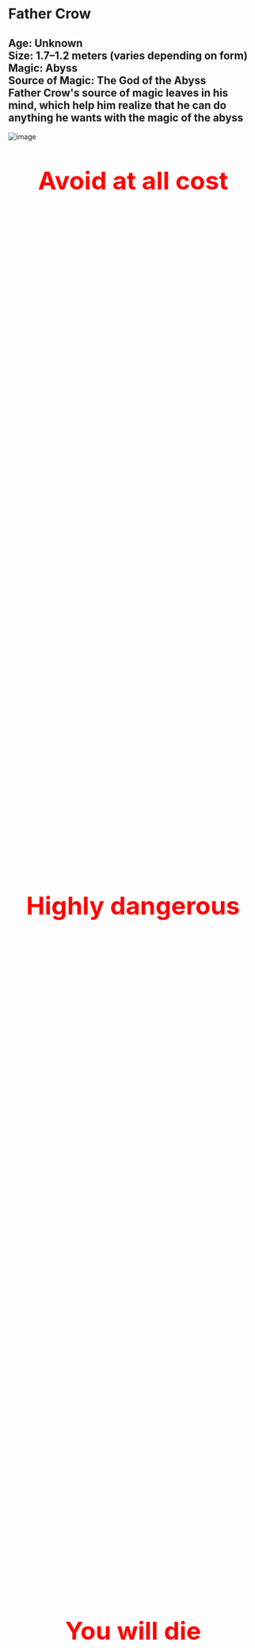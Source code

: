 # Father Crow

**Age:** Unknown  
**Size:** 1.7–1.2 meters (varies depending on form)  
**Magic:** Abyss  
**Source of Magic:** The God of the Abyss  
Father Crow's source of magic leaves in his mind, which help him realize that he can do anything he wants with the magic of the abyss 
---
![image](https://github.com/user-attachments/assets/edf1025d-1ba9-4919-be47-9be16afddec8)

<div style="color: red; font-weight: bold; text-align: center;">

  <p style="margin-bottom: 1400px; font-size: 50px;"> Avoid at all cost</p>
  <p style="margin-bottom: 1400px; font-size: 50px;"> Highly dangerous</p>
  <p style="margin-bottom: 1400px; font-size: 50px;"> You will die</p>
   <p align="center">
  <a href="https://alongidron.github.io/molgurath_wiki/character/overlords.html">
    ← Return to Overlords
  </a>
</p>
  <p style="margin-bottom: 1400px; font-size: 50px;"> You can move on now</p>
  <p style="margin-bottom: 1400px; font-size: 50px;"> Even if you learn about him you will still die to him</p>

</div>
---

*Still here?*  
Then you’re either **too foolish**… or **already too far gone.**  

Very well. Let me tell you about the one **even gods avoid…**  

---

### **Mini Story**
Father Crow—one of the most powerful, dangerous, and cruel overlords you will ever face— but he was not always that way. Once, he was known as Gabriel, a creative and joyful child born into the wrong crow clan.

Back in the days of the Crow King, the Crow people were divided into clans. Gabriel belonged to the Hoga Rath, the clan of warriors. But unlike the others, Gabriel studied magic, not combat. For that, he was relentlessly bullied by his parents, his brothers, and nearly every other crow in the clan.

Only two spared him. His sister Lila, who left the clan when Gabriel was seven due to its cruelty, and one brother, Jakob, who admired Gabriel’s knowledge of magic but did little to protect him.

As time passed, Gabriel’s heart filled with rage and sorrow. He didn’t blame the crows. He blamed the Crow King, who had forged a cruel and unforgiving society. And so, at the age of eleven, Gabriel left home, wandering the world alone.

After nearly a year, voices began whispering in his mind. They promised strength, vengeance, and power. He followed the whispers until he reached a glowing green pool, within which a creature waited—the God of the Abyss.

The Abyss god promised him power, freedom from pain, and a path to revenge—if only Gabriel would help set him free. Without hesitation, Gabriel agreed, allowing the abyss to enter his mind.

The god believed the boy would be easy to control—a child, after all, should be malleable. But he was wrong. Inside Gabriel burned anger, hatred, and a darkness deeper than the void itself.

They say if you stare into the abyss, the abyss corrupts you. But when Gabriel stared into it… he corrupted the abyss.

With his newfound power, Gabriel began preparing. For twenty years, he trained in the shadows, growing stronger. And when the time came, he returned to the Crow Kingdom.

But fate threw him a moment of light. As he passed an old crow-woman struggling on the roadside, Gabriel—out of instinct—helped her. And in that instant, something flickered inside him: a spark of light in the darkness.

This light changed him. He abandoned his plan for revenge and instead formed a resistance, determined to purify the crows. He took the name Father Crow, believing he could guide his people to a better future.

But the resistance was weak. The king’s army crushed them. His followers were captured, and Father Crow was banished. He begged for their lives—but the king wanted a show. An example. One by one, his followers were executed before his eyes.

And in that moment, as the last head fell, Father Crow stopped crying.

His tears dried. His heart emptied. A smile crept across his face—not the grin of a madman, but the expression of a soul finally freed from empathy. In that instant, he became pure darkness.

He walked away.

He found a cave, made sure he was alone, and meditated—diving deep into his mind where he once again met the God of the Abyss. Without hesitation, he attacked. Blow after blow, he punished the god for deceiving him. The god pleaded. He claimed that giving Gabriel all his power at once would have killed him.

Father Crow, sensing the lie, tightened his grip, choking the god until he turned pale.  
Then, the Abyss god gasped out a final offer: a halberd, hidden and ancient, that held the power Father Crow truly sought.

Father Crow let go.  
The God of the Abyss, weakened and breathless, drew a map—etched into the very air of the dream realm—leading to the weapon Father Crow sought: the Halberd of the Abyss.

Father Crow awoke in the cave. He rose in silence, eyes glowing with renewed purpose, and began his journey.  
For eleven months, he followed the path laid before him. Along the way, assassins, warriors, and fools hungry for glory tried to stop him. But none were a match. Each encounter ended the same: blood on the blade, silence in the wind.

At last, he arrived at the Temple of the Abyss, a forgotten ruin buried beneath shadow and time. As his hand closed around the halberd, a pulse of abyssal energy exploded across the land—like a scream muffled by the void.

Only two beings cared for it.  
One was the King of the Crows, perched high in his obsidian tower.  
The other was the Gargantura.

He no longer sought resistance—he demanded allegiance. For a full year, he scoured the lands, challenging every warrior, beast, and creature he could find. If they failed to meet his standards, he killed them without hesitation. If they survived, they were recruited into his army.

To ensure their loyalty, he gave each a crow mask, cursed to never come off. If removed, death would follow within a day.

But as his army grew, two eyes began watching him.  
One was powerful—so powerful that even Father Crow could not ignore its presence.  
The other was weak, barely worth noticing—but it never blinked.

For months, he tried to shake them off, sending scouts and casting spells, but nothing worked. Wherever he went, they followed. Silently. Patiently.

Eventually, he wandered to the cold mountains of Beedavilan, a place of emptiness, snow, and wind so sharp it could carve bone. The weak gaze disappeared in the frozen silence, but the stronger presence drew nearer.

Sensing a battle, Father Crow sat cross-legged in the snow, meditating to locate the source.  
But he was already too late.  
Two minutes later, the snow around him cracked.

Before him stood the Gargantura. Without hesitation, Father Crow struck—a perfect slash meant to bisect the beast in a single motion. And it did. For a moment.

But when he turned to look, the Gargantura was already healing, its body knitting itself back together at an alarming rate.  
It turned its head and let out a roar of pure flame, purple fire spewing toward Father Crow like the breath of a dying star.  
He dodged, barely.

And so the battle began.  
It raged for hours, perhaps even days. Father Crow cut, slashed, burned, and cursed the beast. He unleashed abyssal magic, tried to erase it from existence, and even tore it apart limb by limb.  
But nothing worked.

The Gargantura not only healed—it adapted, becoming faster, sharper, and more ruthless with every strike. Yet in the end, Father Crow prevailed. From the corpses of his enemies, he had once collected a dagger, and with it, he pierced the creature; a portal opened under the Gargantura that sent him to hell.

Father Crow was left broken and bloodied, but the trial was not over. Seven riders approached—crows on horseback. Four of them he recognized from his childhood, though three were strangers to him. Among them was General Osricain. At once, Osricain warned the others not to draw too close, for he alone could sense the terrible power bleeding from Father Crow’s wounded form. When he looked deeper, he knew—this was the crow he had long sought to overthrow the king.

Two of the riders beside Osricain were his loyal students, bound to him regardless of his ambition. The other four, however, branded him a traitor. Osricain gave them one chance to join him. When they refused, he cut them down.

Father Crow, dazed and weakened, struggled to understand. Osricain revealed his intent, urging Father Crow to recover his strength before the task ahead.

When Father Crow woke again, the horses lay dead around him, the battlefield twisted into ruin. Osricain claimed that during his slumber, he had spoken with the God of the Abyss. With a gesture, he teleported them to the throne room of the crow king.

General Velterra struck first, swinging his colossal hammer in a crushing arc. He was too slow. Father Crow severed his arm and sent him crashing backward with a savage kick. As he raised his weapon to finish him, a gust of cutting wind forced him aside. Osricain stepped forward, bidding him to leave the battlefield behind and strike only at the king, while he dealt with the rest.

The battle within the throne room ended swiftly once Father Crow gained the upper hand. The king, realizing too late that he had underestimated him, abandoned his crown and fled into the shadows.

When Father Crow returned, the chamber was littered with the defeated. Osricain was nowhere to be seen, and Velterra slumped against the wall, broken but still alive. Father Crow fixed his gaze on him and forced his submission, demanding that every crow be bound with the cursed masks—or suffer the loss of his remaining arm.

With his command delivered, Father Crow turned to a darker purpose. He walked the path back to his childhood home, where his family awaited. One by one, he slaughtered them all, sparing only his brother Jakob, whom he cast into another dimension.

When the blood had settled, he called upon the abyss. With his power, he rebuilt the ruins of his house, reshaping it into a living prison. Into its walls he bound the souls of his family, condemning them to eternal torment. Their hollow corpses he reanimated, forcing them to serve as guardians of their own cursed tomb.

Only then did Father Crow return to his castle, his vengeance complete and his power deepened by the cruelty he had wrought.


As Father Crow returned, disappointment shadowed his face. Velterra had not donned the mask. Instead, he studied it warily, having seen the agony it brought to those who wore it.

Curiosity drove him to question its purpose. Why such torment? Why such resistance in every crow that touched it?

In his rare good mood, Father Crow obliged. The masks, he explained, were forged to bind flesh and soul alike. Once placed upon the head, they connected directly to the brain, searing through nerves with unrelenting pain. Through that bond, Father Crow gained perfect control. Removal was impossible—taking the mask off was no different than tearing out the mind itself, ensuring only death.

But the masks did more than enslave. They tested strength. A crow unworthy of Father Crow’s standard would wear it in vain—their eyes would remain dark, lifeless. Only those whose gaze burned with an abyssal glow would be deemed strong enough to endure.

The explanation unsettled Velterra further. The thought of surrendering both his freedom and his mind left him colder than the pain itself. Instead, he offered Father Crow a bargain. As long as his true arm remained severed, he would devote himself to service—no matter how cruel or meaningless the task.

Father Crow considered the offer and, amused by its humility, accepted. He then gave Velterra his first command: to gather those whose eyes did not glow beneath the masks, and shape them into an army. Not soldiers of glory, but a legion of the broken—an army of failure, bound in darkness to serve his growing empire.


Then Father Crow returned to his throne room, its doors groaning open beneath his touch. The moment he stepped inside, steel cut through the air—a blade hurled with deadly precision. It missed him by an inch, striking the stone wall.

Osricain stood before him, seething with fury. His voice was sharp, his anger clear. He condemned Father Crow’s recklessness, questioning how he could possibly safeguard the empire. With the king of crows gone, the overlords would surely descend upon them, and Father Crow’s idea of defense was, in Osricain’s eyes, nothing short of disastrous.

Father Crow, unshaken, sought to ease his concerns. He summoned forth those allies he had gathered during his years of exile, champions who had bent to his power and carried his mark. Osricain was not impressed at first, but as his gaze lingered on a few familiar faces, he conceded. They were strong enough—for now.


Days later, the throne room was disturbed once again. This time, by Velmora, an overlord whose power was greater than Father Crow had imagined. Their clash was immediate and merciless, and within moments she had driven him to the brink of death. But before the final strike could fall, Osricain intervened, forcing her back.

Velmora’s expression shifted. She stepped beyond her fury, acknowledging Father Crow as the new ruler. With a smile as sharp as her blade, she promised to spread the word to the other overlords, ensuring they would not rise against him. But Father Crow’s warning was cold—if she did not strike him down now, he would one day kill her. Velmora only shrugged, dismissive, before vanishing into the shadows with a careless wave.


In the silence that followed, Father Crow sat upon his throne, a new ambition burning within him. It was no longer enough to command the crows, nor to hold his fractured empire. From that day onward, his path was set—he would rise beyond them all. He would become the most powerful overlord.

To accomplish his new ambition, Father Crow knew he had to expand his empire, grow his armies, and strengthen himself beyond measure. His first step was conquest. He spread his dominion outward, striking down rival overlords who stood in his way. One by one, he slaughtered them—seven in total—each death claimed by his own hand.

The conquered were not given freedom. Those who survived were shackled beneath his will, forced to wear his cursed masks. In their pain and obedience, his army swelled. But Father Crow sought more than numbers—he demanded order. To enforce this, he established a hierarchy of ranks:


**Soldiers** — each strong enough to kill a bear.  


**Commanders** — warriors capable of felling a dragon.  


**Generals** — leaders whose strength could crush entire armies.  


**Winged Generals** — the pinnacle of his forces, beings powerful enough to bring down cities.  


Father Crow’s hunger for strength did not stop with conquest. He collected weapons from fallen enemies, studying their designs, their flaws, and their potential. Through this pursuit, he came to a grim conclusion: the rapier, delicate and demanding, was the most difficult weapon to master. And so he made it his chosen blade, forcing his body and skill to bend to its ruthless precision.


To ensure his Winged Generals remained worthy of their station, he imposed two cruel tests.  

**First:** They were forbidden from wielding more than seventy percent of their strength in battle. If they could not dominate their enemies with such restraint, then they were unfit to hold the title—and unworthy to serve him. Mercy was never the lesson; mastery was.  

**Second:** From time to time, each Winged General was forced to face him directly. These duels were not meant to be won—only survived. To endure even a fraction of his abyssal might and rise again was proof of their strength. To falter was proof of their weakness.


Over the years, Father Crow’s insatiable hunger for power became a problem for all who dwelled within the realms. Creatures whispered of him with dread, plotted his assassination, and poured their hatred into death wishes against his name. Yet none succeeded.  

To wish for Father Crow’s death demanded a price—a sacrifice no desperate soul could truly afford. Still, the closest attempt came when one dared to wish him bound in ropes upon a set of rails, with a train charged with enough power to kill him rushing forward. It was a simple wish, almost crude in its design, but deadly all the same. At the last instant, Father Crow broke free, escaping the fate meant to claim him.


But the attempts only grew more desperate, especially after the tale of the warrior. Father Crow had found him on a distant island, a man of strength who impressed even him. When asked to join, the warrior refused.  

In response, Father Crow erased all life upon the island—every creature, every plant—leaving the warrior in a wasteland of silence. The warrior chose death over servitude, but Father Crow was not merciful. He sent one of his generals to keep the man alive for fifty years, forcing him to endure endless solitude until he finally broke. At last, the warrior surrendered and swore allegiance.

That single act sent shockwaves through his ranks. Outrage spread like wildfire, and resistance rose against him—two of his Winged Generals, two hundred generals, thirty thousand commanders, and nearly two hundred thousand soldiers all turned their blades upon Father Crow.  

They struck together, a storm of steel and magic meant to bring him down. But even united, they failed. Their rebellion broke upon him like waves against a cliff, leaving only ruin in its wake.


The shock did not end there. The echo of his defiance reached farther—into the ears of overlords and into the higher planes themselves. Gods, angered and horrified, abandoned their rivalries and banded together against him. Their fury was boundless, their fear undeniable.  

Yet where divinity seethed, death itself was pleased. Death admired the cruelty, the relentlessness, the certainty of Father Crow’s dominion—and in turn, Death rewarded him.


**Death rewarded Father Crow three times, each gift deepening his dominion.**  

**First:** Death bound the souls of his fallen soldiers to him. When they died, they did not pass to the afterlife but remained tethered, stored for later use as Father Crow saw fit.  

**Second:** Death crafted for him two spliced crows—perfect assassins capable of killing any target. Yet their existence was fleeting; once they struck, they vanished, and Death would not remake them until he had gathered enough power from souls. He warned Father Crow to unleash them only when no other path to victory remained.  

**Third:** Death placed in his hand a blackened orb pulsing with necrotic power. Within it lay the essence of death itself, a seed from which Father Crow could shape a Death General, a servant whose strength would rival entire armies.


For a time, these gifts cemented his power. But not all saw war as the answer. A diplomatic overlord named Bell sent Father Crow a peace deal. At first, Father Crow ignored it. Bell, insulted, struck at him while he was already locked in battle against another overlord. Outnumbered and his forces wavering, Father Crow relented and agreed to hear Bell’s terms.  

He traveled to the gathering where Bell and the other local overlords awaited to sign the accord. Father Crow nearly set his name to the parchment—until he saw Velmora seated among them. Rage rose in him, and he nearly drew his weapon to begin another war.  

Before blood could spill, the air shifted. From the shadows came the demon god Charly, who insisted that a deal must be struck. With his authority, he rewrote the pact, carving slight but crucial changes to sway Father Crow into agreement:  



1. He would be permitted to walk the inner ring, but could only claim broken souls to strengthen his army.  


2. He was free to act as he saw fit if challenged by another creature.  


3. He would be granted a special alcohol potent enough to affect even a crow.  


4. He would be allowed one sanctioned duel to the death with Velmora, under Charly’s watchful eye.  


The changes were acceptable. Father Crow pressed his claw to the parchment and signed, binding himself to the accord—but also securing freedoms that would fuel his rise even higher.  

Once all the overlords had signed their accords, Charly snapped his fingers. An arena of shadow and fire erupted around them, startling both Father Crow and Velmora. Charly demanded their duel be settled immediately.  

The two clashed without restraint. Their battle raged long, each strike shaking the walls of the conjured coliseum. At last, Father Crow prevailed, striking Velmora down. Yet before the dust settled, Charly revived her. Father Crow was dissatisfied with this outcome, but accepted it—it was better than nothing.


Over the years that followed, Charly’s pact ushered in an uneasy peace. He hosted tournaments where overlords could vent their power upon one another. More often than not, Father Crow was the victor, and the balance held. Life grew so stable that even Father Crow allowed himself small indulgences, taking days off to drink in Charly’s bars.  

But peace never lasted. One evening, as he sat drinking, assassins struck. It irritated him to spill blood on a day meant for leisure, but he dispatched them with ease. As he left the bar, another challenger awaited him—**Willow**.

She was far stronger than Father Crow had anticipated. Forced to sober himself quickly, he engaged her in a serious fight. Midway through, his strike went astray and tore into the bar itself. The ground quaked as the establishment began to sink. In his confusion, he noticed the bartender watching him calmly.  

The man spoke once: Charly’s message. Father Crow was no longer welcome in his bars. Then, with a wave, the bartender vanished, and the bar itself dissolved into nothing.  

Rage consumed Father Crow. He turned his fury toward Willow, but she had already slipped away. Furious, he unleashed a single abyssal blast that leveled everything within a three-mile radius. Still unsatisfied, he returned to his castle and dispatched assassins to hunt her down. Days passed, and none returned with success.


But then Charly’s messenger appeared before Father Crow. With a sly grin, the envoy delivered the offer: in exchange for enough souls, Charly was willing to sell him **the hatchhole**.  

Father Crow wasted no time. He sent his generals to raid both heaven and hell, scouring every battlefield, every forgotten rift, and every underworld vault to collect the currency of souls. The campaign was swift and merciless. When they returned, they brought with them a hoard vast enough to shake the balance of realms.  

Among them was a prize that stunned even Father Crow—**Lilith’s soul**. Without hesitation, he bound it into his service, shaping her essence into one of his own soldiers.

Yet as his gaze lingered on his growing army, another thought pierced his mind. Willow still lived. The memory of her defiance and the insult she carried burned in him like a wound unhealed.  

And so, leaving his generals to secure the souls, Father Crow went out himself. He would find her. He would end her.


As he moved through a forest, the air grew heavy with presence. There, upon the path, he was confronted by the god of knowledge—**Oboo**.  

Father Crow struggled against Oboo. The god of knowledge was not only a masterful fighter but also one who could see into the future. Every strike Father Crow attempted was predicted and avoided, leaving him exhausted and frustrated.  

It took time, but eventually Father Crow uncovered the truth of Oboo’s defense—he did not attack because every vision of counterstrike ended in his own death. Armed with this knowledge, Father Crow changed tactics. Instead of conserving strength, he unleashed only his most devastating blows. Each one was fatal if it landed, forcing Oboo to dodge again and again. Yet Father Crow layered these strikes with deception: following every killing blow with a weaker attack that Oboo never foresaw as the true threat. Piece by piece, those smaller wounds accumulated, tipping the balance.  

But just as Father Crow gained the upper hand, **the Dark Guardian** entered the fray. The tide shifted instantly. Now forced onto the defensive, Father Crow gave ground, his abyssal power straining as he dodged relentless assaults from both opponents.  

Then his sharp eyes caught it—an old scar across the Dark Guardian’s body, a weakness left behind from a past battle. Father Crow seized the chance. He created the opening he needed, feigning retreat before surging forward with all his strength. His strike landed with perfect precision, driving abyssal power into the wound. The Dark Guardian collapsed, slain by the sheer force of the blow.  

Oboo was devastated when he saw the Dark Guardian fall. His grief left him exposed long enough for Father Crow to recover his strength. But sorrow quickly turned to fury. Filled with rage, Oboo hurled himself at Father Crow, forcing the battle to continue. It dragged on for a time, until at last Father Crow seized an opening and raised his weapon for the killing blow.  

Before it could land, Oboo vanished.


Father Crow believed victory was his. Worn and bloodied, he collapsed beneath the shade of a tree to rest. But fate had other designs. Another god of knowledge, **Shiashlian**, appeared in that moment and struck. With a single act of divine will, he transformed Father Crow into a child, erasing all memory of who he truly was.  

Shiashlian believed he could redeem him, raise him anew without the corruption of cruelty and abyssal power. For one hundred and sixty years, the plan seemed to succeed. Father Crow grew gentle, his mind cleansed of bloodlust.  

Until the day he wandered to a lake. The waters shimmered like the abyss he had once commanded. Staring into its depths, his true self awakened. Memories returned in a surge of darkness, and with them, his hunger for power.  

He summoned his halberd, but in his child’s form it was too heavy to wield. Instinct forced him to his rapier. To his surprise, its speed and precision far surpassed his old weapon. With that revelation, he struck swiftly and without mercy, cutting Shiashlian down.  

As the god’s body crumpled, something stirred within Father Crow. Two new powers unfurled:  

- The ability to change his age at will.  
- The ability to alter his appearance, wearing any face he desired.  


Before he could revel in these gifts, **Zila—the goddess of the undead—** appeared before him. She banished him to hell, sentencing him to trial.  

The judgment was grim. Guilty of countless crimes, he was condemned to infinite death. The sentence decreed that he would face every creature he could not kill, and in each trial, he would die by their hand. Yet the devil could find only three hundred such beings. To fill eternity, he crafted endless scenarios, each like the death wishes once cast upon Father Crow—but this time, they killed him for real.  

Death came again and again. By the time he had suffered 123,000 deaths, the devil himself came to visit.  

The devil came to Father Crow with an offer. His demon gods had returned from death, but they no longer obeyed him. Instead, they grew lazy, unruly, and insolent. The devil wanted them destroyed—and he wanted Father Crow to lead the slaughter.  

He promised Father Crow two months to prepare his army. If he succeeded, the sentence of infinite death would be reduced greatly. Father Crow agreed without hesitation. With that, the devil returned him to his castle.


When Father Crow stepped into his domain, chaos greeted him. His lower generals mistook him for an intruder and attacked, but his Winged Generals alone knelt, recognizing their true master’s presence. As he advanced into the throne room, he was met with an unexpected sight: **a clone of himself** sitting upon the throne.  

The Winged Generals explained. During his absence, a human had arisen, a man who, through some strange and impossible means, had become the equal of Father Crow in form and aura. They had used him to keep order, knowing only the true Father Crow could stride through the castle unhindered by their attacks.  

Fascinated by this anomaly, Father Crow chose not to kill the human but to keep him alive, intrigued by what power could create such a reflection of himself.  

Then he gave his command. All territories were to be abandoned if necessary, and every soldier and creature brought together. Victory was not optional—it was absolute. His generals protested, warning that relinquishing lands would weaken their grasp, but Father Crow silenced them. Conquest could wait. Survival and triumph came first.  

And so they gathered. Even those once branded as traitors, like **Koronis** and **Byleistr**, returned to serve under him once more. From the shadows also came **Gaster Stone, the demon lord**, pledging his strength to Father Crow’s cause.  

A storm was gathering, and Father Crow meant to meet it with everything he had.


For two months, Father Crow prepared. Every soldier was positioned, every strategy laid bare. The day of reckoning arrived, and he was ready to face all fourteen demon gods.  

But only eleven appeared.  

The absence was unexpected, yet it tilted the scales slightly in his favor. Seizing the moment, Father Crow struck first. With brutal precision, he cut down five of the demon gods before they could even raise their guard.  

Then Charly acted. With a single devastating strike, he annihilated Father Crow’s archers, throwing the battlefield into chaos. It was the signal for the remaining four demon gods to advance, and soon they clashed with Father Crow’s army in a storm of fire and shadow.  

Leaving the melee behind, Father Crow confronted Charly directly. The duel began in his favor; he pressed close, never allowing the demon god enough space to weave his spells. Charly faltered, struggling to force distance between them. But at last, he found his chance.  

With a surge of abyssal might, Charly conjured a barrier, holding Father Crow back long enough to cast a powerful spell. It struck like a thunderclap, forcing Father Crow to retreat. For the first time, Charly stood at full height, hurling spells that tore through the air. The tide shifted—wounds opened on Father Crow’s body as Charly pressed the attack.  

When Father Crow’s blood was spilled across the ground, Charly seized it. He tried to drink it, hoping to wield Father Crow’s abyssal magic against him. But Father Crow reacted faster, shattering the glass before it touched his lips.  

Charly snarled, readying another spell—when a blast struck him from the side. **Gaster Stone** had entered the fray, alongside a **moon demon** whose magic roared like a storm. Together, they overwhelmed Charly, and with a final eruption of energy, the demon god was cast from the battlefield.  

Father Crow returned to the chaos of the war, only to find that **Staticus** and **Nightmare** were nowhere to be seen. Of the demon gods who remained, only **Mammon** and **Leviathan** still fought. Leviathan fell swiftly, his bulk crashing into the earth. Mammon resisted longer, but in the end, he too was broken.



At last, the battle was over. Father Crow summoned his generals, his shadow stretching across the battlefield, to take account of the survivors and the dead.  

Father Crow was disappointed when the battlefield was tallied. The number of his generals had been reduced, and the strength of his army weakened. Turning to the human **Caleb**—the one who had served as his stand-in—Father Crow declared that he would take command once more. Caleb was tasked with recapturing any lost territories.  

Caleb tried to reason with him, explaining that with so few generals left, the task might be impossible. But Father Crow would hear none of it. His command was absolute: Caleb would find a way to succeed, no matter the cost.  

With that settled, Father Crow went to meet the devil. Though the battle was over, he knew the truth—those demon gods were not truly dead. They had only been shadows of their former selves, and he longed for the day he could face them at their full strength.

But the devil’s words cut into him. He explained that if even one of the demon gods had fought in their true power, Father Crow would not have survived. The truth angered him, and he burned to lash out, but before he could speak a word, the devil cast him back into torment.  

Two more weeks passed in endless suffering. Then, at last, Father Crow was released.



When Father Crow returned to his castle, something felt wrong. A presence lingered that did not belong. He searched until he found it: a blooming garden sprouting in the very heart of his fortress. Roses, moon lilies, and thorned vines coiled around two chairs and a tea table.  

Seated there, sipping calmly, was **Zila—the Witch Goddess of the Undead**.  

Annoyance flared in Father Crow, and he attacked her outright, only to be halted by her strange explanation. She claimed she merely wished to share tea. Confused and unwilling to waste time, he ignored her and turned his attention to his generals.



Caleb, shaken by his sudden return, admitted progress was still incomplete. Most territories had been reclaimed, but fifteen generals were faltering, and five more were missing—two confirmed dead. Father Crow masked his rage, sending Caleb to aid the struggling fifteen. But once Caleb departed, he turned on his generals.  

He demanded to know why none had acted against the intruding witch. One answered, hesitantly, that they assumed she was fulfilling her godly duty, since two generals’ souls had already been taken. That answer only deepened his fury. Without hesitation, he slew the speaker and commanded the rest to find replacements for the fallen. Each was ordered to bring their strongest warriors before him.

When they departed, his thoughts circled back to Zila. Convinced she was lying, he returned to her garden and attacked again—only to feel the chill of souls nearby. In the heat of battle, Zila silently pointed behind him.  

Father Crow turned.  

A nightmarish creature loomed, strangling two souls in its claws. Rage consumed him. Dropping his weapon, he lunged barehanded, beating the abomination until it crumpled lifeless.  

Spattered in blood, he returned to Zila’s tea table. She remained seated, unmoved, as if nothing had changed. Exhausted, he relented and shared her tea. Only afterward did he order her to disable her traps before leaving. She obeyed, vanishing as quietly as she had come.


Still burning with fury, Father Crow hunted down the creature’s kin and unleashed his vengeance, leaving nothing but ruin. Days later, he summoned his generals once more. Caleb admitted all territory had been reclaimed—except for one region, where a single warrior resisted.  

Anger flashed again, but Father Crow let it pass, noting the progress. He declared he would deal with the warrior himself.  

The warrior proved to be no mere fighter, but the **Overlord known as the Desert King**. Their battle shook the sands. Despite Father Crow’s abyssal might, the Desert King triumphed. Father Crow, stunned by the king’s strength, withdrew with cold words of apology for his generals’ reckless attempt to challenge such a foe.


When he returned to his castle, his fury fell on Caleb. He slammed him to the ground for failing to mention that the warrior was an overlord. Yet his temper cooled when the generals returned with their chosen warriors. To his surprise, all survived his brutal trials.  

From that day forward, Father Crow abandoned his grand schemes of conquest. Instead, he sank into a rotten, twisted routine:  

- Once a month, he met with Zila, sharing bitter tea and stranger conversations among her invasive gardens.  
- Almost daily, he wandered ruined lands, hunting broken things—shattered souls, malformed beasts, cursed wanderers. Anything fractured enough to mold.  
- Relentlessly, he forced his generals to present their champions for bloody trials, each test designed to scar them deeper.  
- Whenever a Winged General fell, another was chosen—through blood, violence, or betrayal.  


His name became more than a title. It became a warning.  
**Legends whispered:**  

*If you see him—hide.*  
*If he sees you—pray.*  
*And if he’s interested in you… run.*  

But the darkest whisper of all was reserved for the desperate.  

Those broken enough to beg for one last chance, those who would do anything to rise again—  
They knew the truth.  
**Father Crow would find them.**

---
